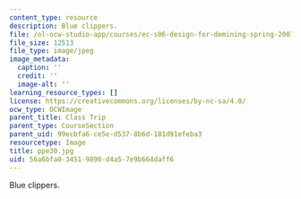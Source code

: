 ```yaml
---
content_type: resource
description: Blue clippers.
file: /ol-ocw-studio-app/courses/ec-s06-design-for-demining-spring-2007/56a6bfa034519890d4a57e9b664daff6_ppe30.jpg
file_size: 12513
file_type: image/jpeg
image_metadata:
  caption: ''
  credit: ''
  image-alt: ''
learning_resource_types: []
license: https://creativecommons.org/licenses/by-nc-sa/4.0/
ocw_type: OCWImage
parent_title: Class Trip
parent_type: CourseSection
parent_uid: 99ecbfa6-ce5e-d537-8b6d-181d91efeba3
resourcetype: Image
title: ppe30.jpg
uid: 56a6bfa0-3451-9890-d4a5-7e9b664daff6
---
```

Blue clippers.